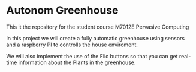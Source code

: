 # Autonom Greenhouse

This it the repository for the student course M7012E Pervasive Computing

In this project we will create a fully automatic greenhouse using sensors and a raspberry PI to controlls the house enviroment.

We will also implement the use of the Flic buttons so that you can get real-time information about the Plants in the greenhouse.
